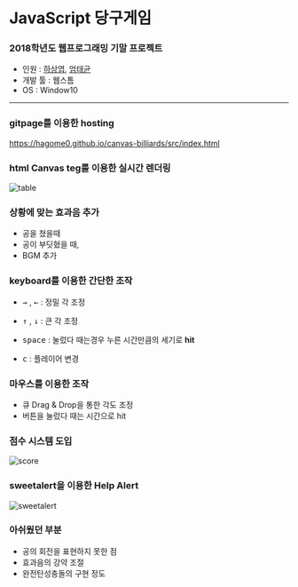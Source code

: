 # JavaScript 당구게임



### 2018학년도 웹프로그래밍 기말 프로젝트

* 인원 : [하상엽](https://www.github.com/hagome0), [엄태균](https://www.github.com/etg6550)
* 개발 툴 : 웹스톰
* OS : Window10

---

### gitpage를 이용한 hosting

<https://hagome0.github.io/canvas-billiards/src/index.html>

### html Canvas teg를 이용한 실시간 렌더링

![table](https://github.com/hagome0/billiards/blob/master/images/table.PNG)







### 상황에 맞는 효과음 추가

* 공을 쳤을때
* 공이 부딧혔을 때,
* BGM 추가

### keyboard를 이용한 간단한 조작

* <kbd>→</kbd> ,  <kbd>←</kbd> : 정밀 각 조정  

- <kbd>↑</kbd> ,  <kbd>↓</kbd> : 큰 각 조정  

- <kbd>space</kbd>  :  눌렀다 때는경우 누른 시간만큼의 세기로 **hit**
- <kbd>c</kbd>  :  플레이어 변경



### 마우스를 이용한  조작

* 큐 Drag & Drop을 통한 각도 조정
* 버튼을 눌렀다 때는 시간으로 hit



### 점수 시스템 도입

![score](https://github.com/hagome0/billiards/blob/master/images/score.PNG)



### sweetalert을 이용한 Help Alert

![sweetalert](https://github.com/hagome0/billiards/blob/master/images/sweetalert.PNG)



### 아쉬웠던 부분

* 공의 회전을 표현하지 못한 점
* 효과음의 강약 조절
* 완전탄성충돌의 구현 정도
